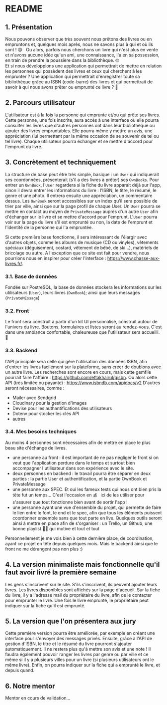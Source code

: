 # README

## 1. Présentation
Nous pouvons observer que très souvent nous prêtons des livres ou en empruntons et, quelques mois après, nous ne savons plus à qui et où ils sont ! 😰  &nbsp; Ou alors, parfois nous cherchons un livre qui n'est plus en vente et n'avons aucune idée qu'un ami, une connaissance, l'a en sa possession, en train de prendre la poussière dans la bibliothèque. 🤓 <br>
Et si nous développions une application qui permettrait de mettre en relation les personnes qui possèdent des livres et ceux qui cherchent à les emprunter ? Une application qui permettrait d'enregistrer toute sa bibliothèque grâce au ISBN (code-barre) des livres et qui permettrait de savoir à qui nous avons prêter ou emprunté ce livre ? 🤩

## 2. Parcours utilisateur
L'utilisateur est à la fois la personne qui emprunte et/ou qui prête ses livres. Cette personne, une fois inscrite, aura accès à une interface où elle pourra consulter les livres que d'autres personnes ont dans leur bibliothèque ou ajouter des livres empruntables. 
Elle pourra même y mettre un avis, une appréciation (lui permettant par la même occasion de se souvenir de tel ou tel livre). 
Chaque utilisateur pourra échanger et se mettre d'accord pour l'emprunt du livre.

## 3. Concrètement et techniquement
La structure de base peut être très simple, basique : un <code>User</code> qui indiquerait ses coordonnées, présenterait (s'il a des livres à prêter) ses <code>OwnBooks</code>. 
Pour entrer un <code>OwnBook</code>, l'<code>User</code> regardera si la fiche du livre apparait déjà sur l'app, sinon il devra entrer les informations du livre : l'ISBN, le titre, le résumé, le genre et une photo. Il entrera ensuite une appréciation, un commentaire dessus.
Les <code>OwnBook</code> seront accessibles sur un index qu'il sera possible de trier par ville, ainsi que sur la page profil de chaque User.
Un <code>User</code> pourra se mettre en contact au moyen de <code>PrivateMessage</code> auprès d'un autre <code>User</code> afin d'échanger sur le livre et se mettre d'accord pour l'emprunt.
L'<code>User</code> pourra voir sur la page du livre s'il est emprunté ou non, la date de l'emprunt et l'identité de la personne qui l'a empruntée.

Si cette première base fonctionne, il sera intéressant de l'élargir avec d'autres objets, comme les albums de musique (CD ou vinyles), vêtements spéciaux (déguisement, costard, vêtement de bébé, de ski...), matériels de bricolage ou autre.
A l'exception que ce site est fait pour vendre, nous pourrions nous en inspirer pour créer l'interface : https://www.chasse-aux-livres.fr/.

### 3.1. Base de données
Fondée sur PostreSQL, la base de données stockera les informations sur les utilisateurs (<code>User</code>), leurs livres (<code>OwnBook</code>); ainsi que leurs messages (<code>PrivateMEssage</code>)

### 3.2. Front
Le front sera construit à partir d'un kit UI personnalisé, construit autour de l'univers du livre. Boutons, formulaires et listes seront au rendez-vous. C'est dans une ambiance confortable, chaleureuse que l'utilisateur sera accueilli. 🥰 

### 3.3. Backend
l'API principale sera celle qui gère l'utilisation des données ISBN, afin d'entrer les livres facilement sur la plateforme, sans créer de doublons avec un autre livre. Les recherches sont encore en cours, mais cette gemfile pourrait faire l'affaire : https://github.com/eftakhairul/gisbn. Ou alors cette API (très limitée ou payante) : https://www.isbndb.com/apidocs/v2
D'autres seront nécessaires, comme :
- Mailer avec Sendgrid
- Cloudinary pour la gestion d'images
- Devise pour les authantifications des utilisateurs
- Dotenv pour stocker les clés API
- autres

### 3.4. Mes besoins techniques
Au moins 4 personnes sont nécessaires afin de  mettre en place le plus beau site d'échange de livres.
- une personne au front : il est important de ne pas négliger le front si on veut que l'application perdure dans le temps et surtout bien accompagner l'utilisateur dans son expérience avec le site.
- deux personnes en backend : le travail pourra être séparer en deux parties : la partie User et authentification, et la partie OwnBook et PrivateMessage
- une personne aux SPEC. Et oui les fameux tests qui nous ont bien pris la tête fut un temps... C'est l'occasion en 💰 &nbsp; ici de les utiliser pour s'assurer que tout fonctionne bien avant de sortir l'app !
- une personne ayant une vue d'ensemble du projet, qui permette de faire le lien entre le font, le end et le spec, afin que tous les éléments puissent coordonner ensemble sans que tout parte en live. Quelques outils seront ainsi à mettre en place afin de s'organiser : un Trello, un Github, une bonne playlist 💃🕺 qui motive et tout et tout

Personnellement je me vois bien à cette dernière place, de coordination, ayant ce projet en tête depuis quelques mois. Mais le backend ainsi que le front ne me dérangent pas non plus :)

## 4. La version minimaliste mais fonctionnelle qu'il faut avoir livré la première semaine
Les gens s'inscrivent sur le site. S'ils s'inscrivent, ils peuvent ajouter leurs livres. Les livres disponibles sont affichés sur la page d'accueil. Sur la fiche du livre, il y a l'adresse mail du propriétaire du livre, afin de le contacter pour emprunter le livre. Une fois le livre emprunté, le propriétaire peut indiquer sur la fiche qu'il est emprunté.

## 5. La version que l'on présentera aux jury
Cette première version pourra être améliorée, par exemple en créant une interface pour s'envoyer des messages privés. Ensuite, grâce à l'API de gestion d'ISBN, le titre et le résumé du livre pourront s'ajouter automatiquement. Il ne restera plus qu'à mettre son avis et une note ! Il faudra également pouvoir ranger les livres par genre ou par ville et ce même si il y a plusieurs villes pour un livre (si plusieurs utilisateurs ont le même livre).
Enfin, on pourra indiquer sur la fiche qui a emprunté le livre, et depuis quand.

## 6. Notre mentor
Mentor en cours de validation...